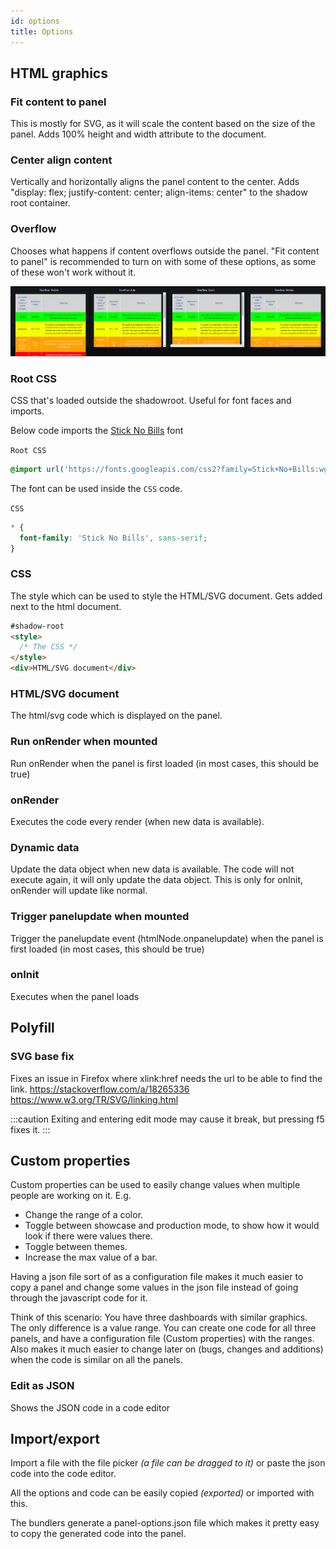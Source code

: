 ```yaml
---
id: options
title: Options
---
```


## HTML graphics

### Fit content to panel

This is mostly for SVG, as it will scale the content based on the size of the panel.
Adds 100% height and width attribute to the document.

### Center align content

Vertically and horizontally aligns the panel content to the center.
Adds "display: flex; justify-content: center; align-items: center" to the shadow root container.

### Overflow

Chooses what happens if content overflows outside the panel.
"Fit content to panel" is recommended to turn on with some of these options, as some of these won't work without it.

![Overflow options](https://github.com/gapitio/gapit-htmlgraphics-panel/raw/879c71528a1a7360895f6b1de002b06a00f1be5b/src/img/screenshot-overflow.png)

### Root CSS

CSS that's loaded outside the shadowroot. Useful for font faces and imports.

Below code imports the [Stick No Bills](https://fonts.google.com/specimen/Stick+No+Bills) font

`Root CSS`

```css
@import url('https://fonts.googleapis.com/css2?family=Stick+No+Bills:wght@200&display=swap');
```

The font can be used inside the `CSS` code.

`CSS`

```css
* {
  font-family: 'Stick No Bills', sans-serif;
}
```

### CSS

The style which can be used to style the HTML/SVG document.
Gets added next to the html document.

```html
#shadow-root
<style>
  /* The CSS */
</style>
<div>HTML/SVG document</div>
```

### HTML/SVG document

The html/svg code which is displayed on the panel.

### Run onRender when mounted

Run onRender when the panel is first loaded (in most cases, this should be true)

### onRender

Executes the code every render (when new data is available).

### Dynamic data

Update the data object when new data is available. The code will not execute again, it will only update the data object. This is only for onInit, onRender will update like normal.

### Trigger panelupdate when mounted

Trigger the panelupdate event (htmlNode.onpanelupdate) when the panel is first loaded (in most cases, this should be true)

### onInit

Executes when the panel loads

## Polyfill

### SVG base fix

Fixes an issue in Firefox where xlink:href needs the url to be able to find the link.
<https://stackoverflow.com/a/18265336>
<https://www.w3.org/TR/SVG/linking.html>

:::caution
Exiting and entering edit mode may cause it break, but pressing f5 fixes it.
:::

## Custom properties

Custom properties can be used to easily change values when multiple people are working on it. E.g.

- Change the range of a color.
- Toggle between showcase and production mode, to show how it would look if there were values there.
- Toggle between themes.
- Increase the max value of a bar.

Having a json file sort of as a configuration file makes it much easier to copy a panel and change some values in the json file instead of going through the javascript code for it.

Think of this scenario: You have three dashboards with similar graphics. The only difference is a value range. You can create one code for all three panels, and have a configuration file (Custom properties) with the ranges. Also makes it much easier to change later on (bugs, changes and additions) when the code is similar on all the panels.

### Edit as JSON

Shows the JSON code in a code editor

## Import/export

Import a file with the file picker _(a file can be dragged to it)_ or paste the json code into the code editor.

All the options and code can be easily copied _(exported)_ or imported with this.

The bundlers generate a panel-options.json file which makes it pretty easy to copy the generated code into the panel.
